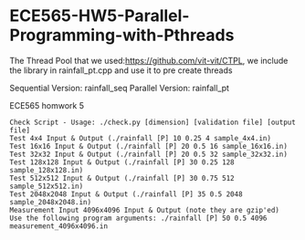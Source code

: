 # ECE565-HW5-Parallel-Programming-with-Pthreads
The Thread Pool that we used:https://github.com/vit-vit/CTPL, we include the library in rainfall_pt.cpp and use it to pre create threads

Sequential Version: rainfall_seq
Parallel Version: rainfall_pt

ECE565 homwork 5
```
Check Script - Usage: ./check.py [dimension] [validation file] [output file]
Test 4x4 Input & Output (./rainfall [P] 10 0.25 4 sample_4x4.in)
Test 16x16 Input & Output (./rainfall [P] 20 0.5 16 sample_16x16.in)
Test 32x32 Input & Output (./rainfall [P] 20 0.5 32 sample_32x32.in)
Test 128x128 Input & Output (./rainfall [P] 30 0.25 128 sample_128x128.in)
Test 512x512 Input & Output (./rainfall [P] 30 0.75 512 sample_512x512.in)
Test 2048x2048 Input & Output (./rainfall [P] 35 0.5 2048 sample_2048x2048.in)
Measurement Input 4096x4096 Input & Output (note they are gzip'ed)
Use the following program arguments: ./rainfall [P] 50 0.5 4096 measurement_4096x4096.in
```
